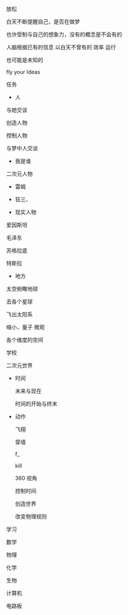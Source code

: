 放松

白天不断提醒自己，是否在做梦



也许受制与自己的想象力，没有的概念是不会有的

人脑根据已有的信息 以白天不曾有的 效率 运行 

也可能是未知的



fly your Ideas



任务

- 人

与她交谈

创造人物

控制人物

与梦中人交谈

- 我是谁

二次元人物

- 雷姆
- 狂三、



- 现实人物

爱因斯坦

毛泽东

苏格拉底

特斯拉





- 地方

太空俯瞰地球

去各个星球

飞出太阳系

缩小，量子 微观

各个维度的空间

学校

二次元世界



- 时间 

  未来与现在

  时间的开始与终末

- 动作

  飞翔

  穿墙

  f_

  kill

  360 视角

  控制时间

  创造世界

  改变物理规则



学习

数学

物理

化学

生物

计算机

电路板

